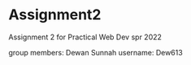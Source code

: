# Assignment2
Assignment 2 for Practical Web Dev spr 2022

group members: Dewan Sunnah
username: Dew613
